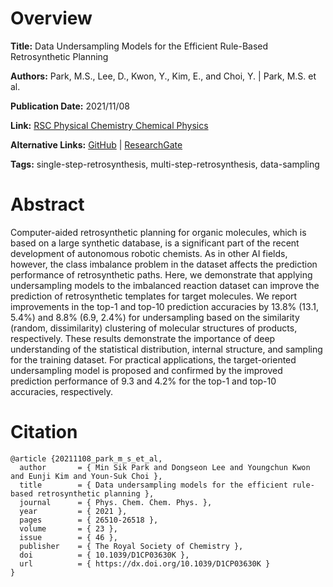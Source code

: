 # Overview
**Title:**
Data Undersampling Models for the Efficient Rule-Based Retrosynthetic Planning

**Authors:**
Park, M.S., Lee, D., Kwon, Y., Kim, E., and Choi, Y. |
Park, M.S. et al.

**Publication Date:**
2021/11/08

**Link:**
[RSC Physical Chemistry Chemical Physics](https://pubs.rsc.org/en/content/articlelanding/2021/cp/d1cp03630k)

**Alternative Links:**
[GitHub](https://github.com/mspark91/Atomic_Mapping/tree/master) |
[ResearchGate](https://www.researchgate.net/publication/351671144_Efficient_Data_Undersampling_for_Rule-Based_Retrosynthetic_Planning)

**Tags:**
single-step-retrosynthesis, multi-step-retrosynthesis, data-sampling


# Abstract
Computer-aided retrosynthetic planning for organic molecules, which is based on a large synthetic database, is a significant part of the recent development of autonomous robotic chemists.
As in other AI fields, however, the class imbalance problem in the dataset affects the prediction performance of retrosynthetic paths.
Here, we demonstrate that applying undersampling models to the imbalanced reaction dataset can improve the prediction of retrosynthetic templates for target molecules.
We report improvements in the top-1 and top-10 prediction accuracies by 13.8% (13.1, 5.4%) and 8.8% (6.9, 2.4%) for undersampling based on the similarity (random, dissimilarity) clustering of molecular structures of products, respectively.
These results demonstrate the importance of deep understanding of the statistical distribution, internal structure, and sampling for the training dataset.
For practical applications, the target-oriented undersampling model is proposed and confirmed by the improved prediction performance of 9.3 and 4.2% for the top-1 and top-10 accuracies, respectively.


# Citation
```
@article {20211108_park_m_s_et_al,
  author       = { Min Sik Park and Dongseon Lee and Youngchun Kwon and Eunji Kim and Youn-Suk Choi },
  title        = { Data undersampling models for the efficient rule-based retrosynthetic planning },
  journal      = { Phys. Chem. Chem. Phys. },
  year         = { 2021 },
  pages        = { 26510-26518 },
  volume       = { 23 },
  issue        = { 46 },
  publisher    = { The Royal Society of Chemistry },
  doi          = { 10.1039/D1CP03630K },
  url          = { https://dx.doi.org/10.1039/D1CP03630K }
}
```
